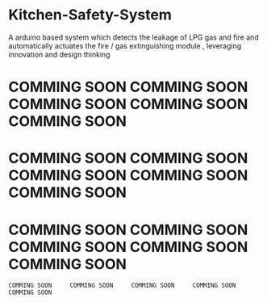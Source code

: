 # Kitchen-Safety-System
A arduino based system which detects the leakage of LPG gas and fire and automatically actuates the fire / gas extinguishing module , leveraging innovation and design thinking


   # COMMING SOON     COMMING SOON     COMMING SOON     COMMING SOON     COMMING SOON 
   # COMMING SOON     COMMING SOON     COMMING SOON     COMMING SOON     COMMING SOON 
   # COMMING SOON     COMMING SOON     COMMING SOON     COMMING SOON     COMMING SOON 
    COMMING SOON     COMMING SOON     COMMING SOON     COMMING SOON     COMMING SOON  
